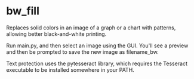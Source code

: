 # bw_fill
Replaces solid colors in an image of a graph or a chart with patterns, allowing better black-and-white printing.

Run main.py, and then select an image using the GUI. You'll see a preview and then be prompted to save the new image as filename_bw.

Text protection uses the pytesseract library, which requires the Tesseract executable to be installed somewhere in your PATH.
